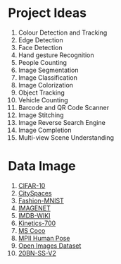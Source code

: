 # Project Ideas

1.  Colour Detection and Tracking
2.  Edge Detection
3.  Face Detection
4.  Hand gesture Recognition
5.  People Counting
6.  Image Segmentation
7.  Image Classification
8.  Image Colorization
9.  Object Tracking
10. Vehicle Counting
11. Barcode and QR Code Scanner
12. Image Stitching
13. Image Reverse Search Engine
14. Image Completion
15. Multi-view Scene Understanding

# Data Image 

1. [CIFAR-10](https://www.cs.toronto.edu/~kriz/cifar.html)
2. [CitySpaces](https://www.cityscapes-dataset.com/)
3. [Fashion-MNIST](http://mmlab.ie.cuhk.edu.hk/projects/DeepFashion.html)
4. [IMAGENET](http://www.image-net.org/)
5. [IMDB-WIKI](https://data.vision.ee.ethz.ch/cvl/rrothe/imdb-wiki/)
6. [Kinetics-700](https://deepmind.com/research/open-source/kinetics)
7. [MS Coco](http://cocodataset.org/#home)
8. [MPII Human Pose](http://human-pose.mpi-inf.mpg.de/)
9. [Open Images Dataset](https://opensource.google/projects/open-images-dataset)
10. [20BN-SS-V2](https://20bn.com/datasets/something-something)
